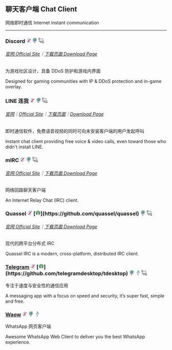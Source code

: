 ## 聊天客户端   Chat Client

网络即时通信   Internet instant communication

---

### Discord ![](../assets/free.png) ![](../assets/earth-globe.png) ![](../assets/multi_platform.png)

###### [官网 Official Site](https://discordapp.com/)｜[下载页面 Download Page](https://discordapp.com/download)

为游戏社区设计，具备 DDoS 防护和游戏内界面

Designed for gaming communities with IP & DDoS protection and in-game overlay.

### LINE 连我 ![](../assets/free.png) ![](../assets/earth-globe.png) ![](../assets/multi_platform.png)

###### [官网](https://line.me/zh-hans/)｜[Official Site](https://line.me/en/)｜[下载页面](https://line.me/zh-hans/download)｜[Download Page](https://line.me/en/download)

即时通信软件，免费语音视频的同时可向未安装客户端的用户发起呼叫

Instant chat client providing free voice & video calls, even toward those who didn't install LINE.

### mIRC ![](../assets/free.png) ![](../assets/earth-globe.png) ![](../assets/multi_platform.png)

###### [官网  Official Site](http://www.mirc.com/)｜[下载页面  Download Page](http://www.mirc.com/get.html)

网络回路聊天客户端

An Internet Relay Chat \(IRC\) client.

### Quassel ![](../assets/free.png) [![](../assets/open-source-icon.png "GPL@GitHub: https://github.com/quassel/quassel")](https://github.com/quassel/quassel) ![](../assets/earth-globe.png) ![](../assets/multi_platform.png)

###### [官网  Official Site](http://quassel-irc.org/)｜[下载页面  Download Page](http://quassel-irc.org/downloads)

现代的跨平台分布式 IRC

Quassel IRC is a modern, cross-platform, distributed IRC client.

### [Telegram](https://desktop.telegram.org/) ![](../assets/free.png) [![](../assets/open-source-icon.png "GPL 3.0@GitHub: https://github.com/telegramdesktop/tdesktop")](https://github.com/telegramdesktop/tdesktop) ![](../assets/earth-globe.png) ![](../assets/usb.png) ![](../assets/multi_platform.png)

专注于速度与安全性的通信应用

A messaging app with a focus on speed and security, it’s super fast, simple and free.

### [Waow](http://dedg3.com/wao/) ![](../assets/free.png) ![](../assets/earth-globe.png) ![](../assets/usb.png)

WhatsApp 网页客户端

Awesome WhatsApp Web Client to deliver you the best WhatsApp experience.

